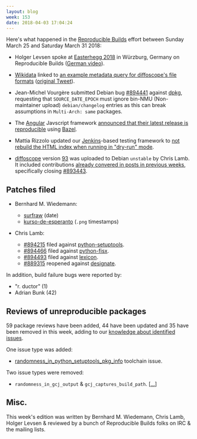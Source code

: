 ```yaml
---
layout: blog
week: 153
date: 2018-04-03 17:04:24
---
```


Here's what happened in the [Reproducible Builds](https://reproducible-builds.org) effort between Sunday March 25 and Saturday March 31 2018:

* Holger Levsen spoke at [Easterhegg 2018](http://www.easterhegg.eu/category/easterhegg-2018/) in Würzburg, Germany on Reproducible Builds ([German video](https://cdn.media.ccc.de/events/eh2018/h264-hd/eh18-41-deu-Tossing_grenades_over_the_wall_Ensuring_the_sustainability_of_our_tech_through_Reproducible_Builds_hd.mp4)).

* [Wikidata](https://www.wikidata.org/wiki/Wikidata:Main_Page) linked to [an example metadata query for diffoscope's file formats](https://query.wikidata.org/#SELECT%20%3Ffileformat%20%3FfileformatLabel%20%3Fext%20%3Fmedia%20WHERE%20%7B%0A%20%20wd%3AQ50989245%20wdt%3AP1072%20%3Ffileformat.%0A%20%20OPTIONAL%20%7B%20%3Ffileformat%20wdt%3AP1195%20%3Fext.%20%7D%0A%20%20OPTIONAL%20%7B%20%3Ffileformat%20wdt%3AP1163%20%3Fmedia.%20%7D%0A%20%20SERVICE%20wikibase%3Alabel%20%7B%20bd%3AserviceParam%20wikibase%3Alanguage%20%22%5BAUTO_LANGUAGE%5D%2Cen%22.%20%7D%0A%7D) ([original Tweet](https://twitter.com/WikiDigi/status/978977720498520065)).

* Jean-Michel Vourgère submitted Debian bug <a href="https://bugs.debian.org/894441">#894441</a> against <a href="https://tracker.debian.org/pkg/dpkg">dpkg</a>, requesting that `SOURCE_DATE_EPOCH` must ignore bin-NMU (Non-maintainer upload) `debian/changelog` entries as this can break assumptions in `Multi-Arch: same` packages.

* The [Angular](https://angular.io/) Javscript framework [announced that their latest release is reproducible](https://twitter.com/igorminar/status/979873850740506624) using [Bazel](https://bazel.build/).

- Mattia Rizzolo updated our [Jenkins](https://jenkins.io/)-based testing framework to [not rebuild the HTML index when running in "dry-run" mode](https://anonscm.debian.org/git/qa/jenkins.debian.net.git/commit/?id=d30b61f7).

- [diffoscope](https://diffoscope.org) version [93](https://tracker.debian.org/news/https://tracker.debian.org/news/943892/accepted-diffoscope-93-source-all-into-unstable/) was uploaded to Debian `unstable` by Chris Lamb. It included contributions [already convered in posts in previous weeks](https://anonscm.debian.org/git/reproducible/diffoscope.git/log/?h=93), specifically closing <a href="https://bugs.debian.org/893443">#893443</a>.


Patches filed
-------------

* Bernhard M. Wiedemann:
    * [surfraw](https://gitlab.com/surfraw/Surfraw/merge_requests/2) (date)
    * [kurso-de-esperanto](https://build.opensuse.org/request/show/592370) (`.png` timestamps)

* Chris Lamb:
    * <a href="https://bugs.debian.org/894215">#894215</a> filed against <a href="https://tracker.debian.org/pkg/python-setuptools">python-setuptools</a>.
    * <a href="https://bugs.debian.org/894466">#894466</a> filed against <a href="https://tracker.debian.org/pkg/python-fisx">python-fisx</a>.
    * <a href="https://bugs.debian.org/894493">#894493</a> filed against <a href="https://tracker.debian.org/pkg/lexicon">lexicon</a>.
    * <a href="https://bugs.debian.org/889315">#889315</a> reopened against <a href="https://tracker.debian.org/pkg/designate">designate</a>.

In addition, build failure bugs were reported by:

 - "r. ductor" (1)
 - Adrian Bunk (42)


Reviews of unreproducible packages
----------------------------------

59 package reviews have been added, 44 have been updated and 35 have been removed in this week, adding to our [knowledge about identified issues](https://tests.reproducible-builds.org/debian/index_issues.html).

One issue type was added:

* [randomness\_in\_python\_setuptools\_pkg\_info](https://tests.reproducible-builds.org/debian/issues/unstable/randomness_in_python_setuptools_pkg_info_issue.html) toolchain issue.

Two issue types were removed:

* `randomness_in_gcj_output` & `gcj_captures_build_path`. [[...](https://anonscm.debian.org/git/reproducible/notes.git/commit/?id=87260d3f)]

Misc.
-----

This week's edition was written by Bernhard M. Wiedemann, Chris Lamb, Holger Levsen & reviewed by a bunch of Reproducible Builds folks on IRC & the mailing lists.
